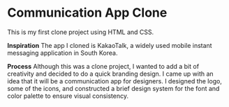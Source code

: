 # Communication App Clone

This is my first clone project using HTML and CSS.

**Inspiration**
The app I cloned is KakaoTalk, a widely used mobile instant messaging application in South Korea.

**Process**
Although this was a clone project, I wanted to add a bit of creativity and decided to do a quick branding design. I came up with an idea that it will be a communication app for designers. I designed the logo, some of the icons, and constructed a brief design system for the font and color palette to ensure visual consistency.

